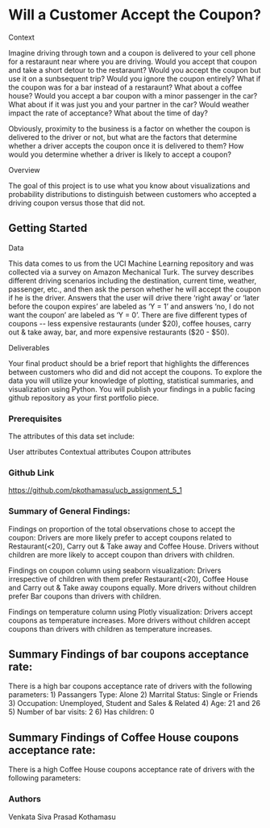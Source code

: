 # Will a Customer Accept the Coupon?

Context

Imagine driving through town and a coupon is delivered to your cell phone for a restaraunt near where you are driving. Would you accept that coupon and take a short detour to the restaraunt? Would you accept the coupon but use it on a sunbsequent trip? Would you ignore the coupon entirely? What if the coupon was for a bar instead of a restaraunt? What about a coffee house? Would you accept a bar coupon with a minor passenger in the car? What about if it was just you and your partner in the car? Would weather impact the rate of acceptance? What about the time of day?

Obviously, proximity to the business is a factor on whether the coupon is delivered to the driver or not, but what are the factors that determine whether a driver accepts the coupon once it is delivered to them? How would you determine whether a driver is likely to accept a coupon?

Overview

The goal of this project is to use what you know about visualizations and probability distributions to distinguish between customers who accepted a driving coupon versus those that did not.

## Getting Started

Data

This data comes to us from the UCI Machine Learning repository and was collected via a survey on Amazon Mechanical Turk. The survey describes different driving scenarios including the destination, current time, weather, passenger, etc., and then ask the person whether he will accept the coupon if he is the driver. Answers that the user will drive there ‘right away’ or ‘later before the coupon expires’ are labeled as ‘Y = 1’ and answers ‘no, I do not want the coupon’ are labeled as ‘Y = 0’. There are five different types of coupons -- less expensive restaurants (under $20), coffee houses, carry out & take away, bar, and more expensive restaurants ($20 - $50).

Deliverables

Your final product should be a brief report that highlights the differences between customers who did and did not accept the coupons. To explore the data you will utilize your knowledge of plotting, statistical summaries, and visualization using Python. You will publish your findings in a public facing github repository as your first portfolio piece.

### Prerequisites

The attributes of this data set include:

User attributes
Contextual attributes
Coupon attributes

### Github Link
https://github.com/pkothamasu/ucb_assignment_5_1

### Summary of General Findings:
Findings on proportion of the total observations chose to accept the coupon: 
Drivers are more likely prefer to accept coupons related to Restaurant(<20), Carry out & Take away and Coffee House. Drivers without children are more likely to accept coupon than drivers with children.

Findings on coupon column using seaborn visualization:
Drivers irrespective of children with them prefer Restaurant(<20), Coffee House and Carry out & Take away coupons equally. More drivers without children prefer Bar coupons than drivers with children.

Findings on temperature column using Plotly visualization:
Drivers accept coupons as temperature increases. More drivers without children accept coupons than drivers with children as temperature increases.

## Summary Findings of bar coupons acceptance rate:

There is a high bar coupons acceptance rate of drivers with the following parameters:
    1) Passangers Type: Alone
    2) Marrital Status: Single or Friends
    3) Occupation: Unemployed, Student and Sales & Related
    4) Age: 21 and 26
    5) Number of bar visits: 2
    6) Has children: 0

## Summary Findings of Coffee House coupons acceptance rate:

There is a high Coffee House coupons acceptance rate of drivers with the following parameters:


### Authors
Venkata Siva Prasad Kothamasu